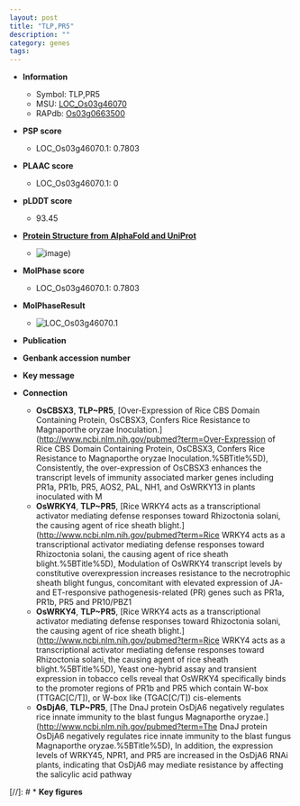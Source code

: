 ```yaml
---
layout: post
title: "TLP,PR5"
description: ""
category: genes
tags: 
---
```


* **Information**  
    + Symbol: TLP,PR5  
    + MSU: [LOC_Os03g46070](http://rice.plantbiology.msu.edu/cgi-bin/ORF_infopage.cgi?orf=LOC_Os03g46070)  
    + RAPdb: [Os03g0663500](http://rapdb.dna.affrc.go.jp/viewer/gbrowse_details/irgsp1?name=Os03g0663500)  

* **PSP score**  
    + LOC_Os03g46070.1: 0.7803 

* **PLAAC score**  
    + LOC_Os03g46070.1: 0 

* **pLDDT score**
    + 93.45

* **[Protein Structure from AlphaFold and UniProt](https://www.uniprot.org/uniprotkb/Q75GX4/entry#structure)**
    + ![image](https://ricepsp.github.io/images/Q7/AF-Q75GX4-F1.png))

* **MolPhase score**
    + LOC_Os03g46070.1: 0.7803

* **MolPhaseResult**
    + ![LOC_Os03g46070.1](https://ricepsp.github.io/pictures/LOC_Os03g/LOC_Os03g46070.1.png)

* **Publication**  

* **Genbank accession number**  

* **Key message**  

* **Connection**  
    + __OsCBSX3__, __TLP~PR5__, [Over-Expression of Rice CBS Domain Containing Protein, OsCBSX3, Confers Rice Resistance to Magnaporthe oryzae Inoculation.](http://www.ncbi.nlm.nih.gov/pubmed?term=Over-Expression of Rice CBS Domain Containing Protein, OsCBSX3, Confers Rice Resistance to Magnaporthe oryzae Inoculation.%5BTitle%5D), Consistently, the over-expression of OsCBSX3 enhances the transcript levels of immunity associated marker genes including PR1a, PR1b, PR5, AOS2, PAL, NH1, and OsWRKY13 in plants inoculated with M
    + __OsWRKY4__, __TLP~PR5__, [Rice WRKY4 acts as a transcriptional activator mediating defense responses toward Rhizoctonia solani, the causing agent of rice sheath blight.](http://www.ncbi.nlm.nih.gov/pubmed?term=Rice WRKY4 acts as a transcriptional activator mediating defense responses toward Rhizoctonia solani, the causing agent of rice sheath blight.%5BTitle%5D), Modulation of OsWRKY4 transcript levels by constitutive overexpression increases resistance to the necrotrophic sheath blight fungus, concomitant with elevated expression of JA- and ET-responsive pathogenesis-related (PR) genes such as PR1a, PR1b, PR5 and PR10/PBZ1
    + __OsWRKY4__, __TLP~PR5__, [Rice WRKY4 acts as a transcriptional activator mediating defense responses toward Rhizoctonia solani, the causing agent of rice sheath blight.](http://www.ncbi.nlm.nih.gov/pubmed?term=Rice WRKY4 acts as a transcriptional activator mediating defense responses toward Rhizoctonia solani, the causing agent of rice sheath blight.%5BTitle%5D), Yeast one-hybrid assay and transient expression in tobacco cells reveal that OsWRKY4 specifically binds to the promoter regions of PR1b and PR5 which contain W-box (TTGAC[C/T]), or W-box like (TGAC[C/T]) cis-elements
    + __OsDjA6__, __TLP~PR5__, [The DnaJ protein OsDjA6 negatively regulates rice innate immunity to the blast fungus Magnaporthe oryzae.](http://www.ncbi.nlm.nih.gov/pubmed?term=The DnaJ protein OsDjA6 negatively regulates rice innate immunity to the blast fungus Magnaporthe oryzae.%5BTitle%5D), In addition, the expression levels of WRKY45, NPR1, and PR5 are increased in the OsDjA6 RNAi plants, indicating that OsDjA6 may mediate resistance by affecting the salicylic acid pathway

[//]: # * **Key figures**  


